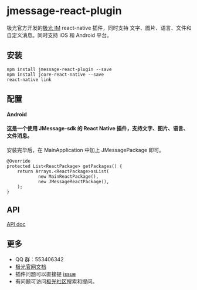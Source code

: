 # jmessage-react-plugin 

极光官方开发的[极光 IM](https://docs.jiguang.cn/jmessage/guideline/jmessage_guide/) react-native 插件，同时支持 文字、图片、语言、文件和自定义消息。同时支持 iOS 和 Android 平台。

## 安装

```
npm install jmessage-react-plugin --save
npm install jcore-react-native --save
react-native link
```

## 配置

#### Android

#### 这是一个使用 JMessage-sdk 的 React Native 插件，支持文字、图片、语言、文件消息。


安装完毕后，在 MainApplication 中加上 JMessagePackage 即可。
```
@Override
protected List<ReactPackage> getPackages() {
    return Arrays.<ReactPackage>asList(
            new MainReactPackage(),
            new JMessageReactPackage(),
    );
}
```

## API

[API doc](./document/API.md)

## 更多

- QQ 群：553406342
- [极光官网文档](http://docs.jiguang.cn/guideline/jmessage_guide/)
- 插件问题可以直接提 [issue](https://github.com/jpush/jmessage-react-plugin/issues)
- 有问题可访问[极光社区](http://community.jiguang.cn/)搜索和提问。

